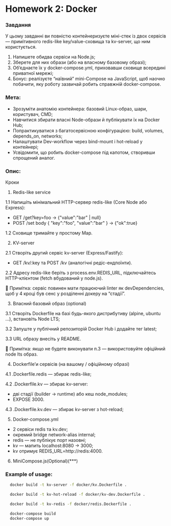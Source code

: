 # Homework 2: Docker
### Завдання

У цьому завданні ви повністю контейнеризуєте міні-стек із двох сервісів — примітивного redis-like key/value-сховища та kv-server, що ним користується.

1. Напишете обидва сервіси на Node.js;
2. Зберете для них образи (або на власному базовому образі);
3. Об’єднаєте їх у docker-compose.yml, приховавши сховище всередині приватної мережі;
4. Бонус: реалізуєте “наївний” mini-Compose на JavaScript, щоб наочно побачити, яку роботу зазвичай робить справжній docker-compose.


### Мета:

* Зрозуміти анатомію контейнера: базовий Linux-образ, шари, користувач, CMD;
* Навчитися збирати власні Node-образи й публікувати їх на Docker Hub;
* Попрактикуватися з багатосервісною конфігурацією: build, volumes, depends_on, networks;
* Налаштувати Dev-workflow через bind-mount і hot-reload у контейнері;
* Усвідомити, що робить docker-compose під капотом, створивши спрощений аналог.

### Опис:
Кроки

1. Redis-like service

1.1 Напишіть мінімальний HTTP-сервер redis-like (Core Node або Express):

* GET /get?key=foo → {"value":"bar" \| null}
* POST /set body { "key":"foo", "value":"bar" } → {"ok":true}

1.2 Сховище тримайте у простому Map.

2. KV-server

2.1 Створіть другий сервіс kv-server (Express/Fastify):

* GET /kv/:key та POST /kv (аналогічні редіс-ендпоїнти).

2.2 Адресу redis-like беріть з process.env.REDIS_URL, підключайтесь HTTP-клієнтом (fetch вбудований у node.js).

📌 Примітка: сервіс повинен мати працюючий linter як devDependencies, щоб у 4 кроці був сенс у розділенні докеру на “стадії”.

3. Власний базовий образ (optional)

3.1 Створіть Dockerfile на базі будь-якого дистрибутиву (alpine, ubuntu …), встановіть Node LTS;

3.2 Запуште у публічний репозиторій Docker Hub і додайте тег latest;

3.3 URL образу внесіть у README.

📌 Примітка: якщо не будете виконувати п.3 — використовуйте офіційний node lts образ.

4. Dockerfileʼи сервісів (на вашому / офіційному образі)

4.1 .Dockerfile.redis — збирає redis-like;

4.2 .Dockerfile.kv   — збирає kv-server:

* дві стадії (builder → runtime) або кеш node_modules;
* EXPOSE 3000.

4.3 .Dockerfile.kv.dev   — збирає kv-server з hot-reload;

5. Docker-compose.yml
* 2 сервіси redis та kv.dev;
* окремий bridge network-alias internal;
* redis — не публікує порт назовні;
* kv — мапить localhost:8080 → 3000;
* kv отримує REDIS_URL=http://redis:4000.
6. MiniCompose.js(Optional)(***)



### Example of usage:

```bash
  docker build -t kv-server -f docker/kv.Dockerfile . 
  
  docker build -t kv-hot-reload -f docker/kv-dev.Dockerfile .  
  
  docker build -t kv-redis -f docker/redis.Dockerfile .
  
  docker-compose build
  docker-compose up
```
